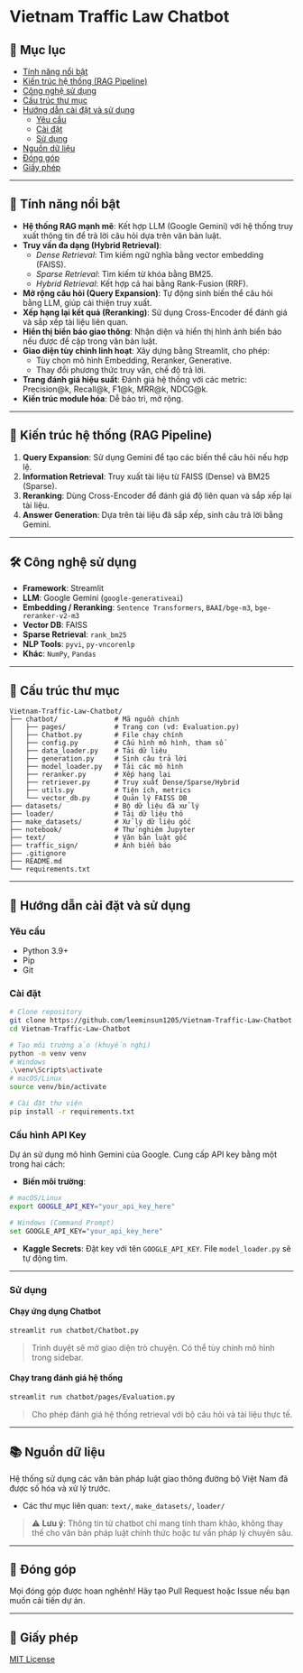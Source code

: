 # Vietnam Traffic Law Chatbot

## 📑 Mục lục

- [Tính năng nổi bật](#tính-năng-nổi-bật)
- [Kiến trúc hệ thống (RAG Pipeline)](#kiến-trúc-hệ-thống-rag-pipeline)
- [Công nghệ sử dụng](#công-nghệ-sử-dụng)
- [Cấu trúc thư mục](#cấu-trúc-thư-mục)
- [Hướng dẫn cài đặt và sử dụng](#hướng-dẫn-cài-đặt-và-sử-dụng)
  - [Yêu cầu](#yêu-cầu)
  - [Cài đặt](#cài-đặt)
  - [Sử dụng](#sử-dụng)
- [Nguồn dữ liệu](#nguồn-dữ-liệu)
- [Đóng góp](#đóng-góp)
- [Giấy phép](#giấy-phép)

---

## 🌟 Tính năng nổi bật

- **Hệ thống RAG mạnh mẽ**: Kết hợp LLM (Google Gemini) với hệ thống truy xuất thông tin để trả lời câu hỏi dựa trên văn bản luật.
- **Truy vấn đa dạng (Hybrid Retrieval)**:
  - *Dense Retrieval*: Tìm kiếm ngữ nghĩa bằng vector embedding (FAISS).
  - *Sparse Retrieval*: Tìm kiếm từ khóa bằng BM25.
  - *Hybrid Retrieval*: Kết hợp cả hai bằng Rank-Fusion (RRF).
- **Mở rộng câu hỏi (Query Expansion)**: Tự động sinh biến thể câu hỏi bằng LLM, giúp cải thiện truy xuất.
- **Xếp hạng lại kết quả (Reranking)**: Sử dụng Cross-Encoder để đánh giá và sắp xếp tài liệu liên quan.
- **Hiển thị biển báo giao thông**: Nhận diện và hiển thị hình ảnh biển báo nếu được đề cập trong văn bản luật.
- **Giao diện tùy chỉnh linh hoạt**: Xây dựng bằng Streamlit, cho phép:
  - Tùy chọn mô hình Embedding, Reranker, Generative.
  - Thay đổi phương thức truy vấn, chế độ trả lời.
- **Trang đánh giá hiệu suất**: Đánh giá hệ thống với các metric: Precision@k, Recall@k, F1@k, MRR@k, NDCG@k.
- **Kiến trúc module hóa**: Dễ bảo trì, mở rộng.

---

## 🧠 Kiến trúc hệ thống (RAG Pipeline)

1. **Query Expansion**: Sử dụng Gemini để tạo các biến thể câu hỏi nếu hợp lệ.
2. **Information Retrieval**: Truy xuất tài liệu từ FAISS (Dense) và BM25 (Sparse).
3. **Reranking**: Dùng Cross-Encoder để đánh giá độ liên quan và sắp xếp lại tài liệu.
4. **Answer Generation**: Dựa trên tài liệu đã sắp xếp, sinh câu trả lời bằng Gemini.

---

## 🛠️ Công nghệ sử dụng

- **Framework**: Streamlit
- **LLM**: Google Gemini (`google-generativeai`)
- **Embedding / Reranking**: `Sentence Transformers`, `BAAI/bge-m3`, `bge-reranker-v2-m3`
- **Vector DB**: FAISS
- **Sparse Retrieval**: `rank_bm25`
- **NLP Tools**: `pyvi`, `py-vncorenlp`
- **Khác**: `NumPy`, `Pandas`

---

## 📁 Cấu trúc thư mục

```
Vietnam-Traffic-Law-Chatbot/
├── chatbot/              # Mã nguồn chính
│   ├── pages/            # Trang con (vd: Evaluation.py)
│   ├── Chatbot.py        # File chạy chính
│   ├── config.py         # Cấu hình mô hình, tham số
│   ├── data_loader.py    # Tải dữ liệu
│   ├── generation.py     # Sinh câu trả lời
│   ├── model_loader.py   # Tải các mô hình
│   ├── reranker.py       # Xếp hạng lại
│   ├── retriever.py      # Truy xuất Dense/Sparse/Hybrid
│   ├── utils.py          # Tiện ích, metrics
│   └── vector_db.py      # Quản lý FAISS DB
├── datasets/             # Bộ dữ liệu đã xử lý
├── loader/               # Tải dữ liệu thô
├── make_datasets/        # Xử lý dữ liệu gốc
├── notebook/             # Thử nghiệm Jupyter
├── text/                 # Văn bản luật gốc
├── traffic_sign/         # Ảnh biển báo
├── .gitignore
├── README.md
└── requirements.txt
```

---

## 🧪 Hướng dẫn cài đặt và sử dụng

### Yêu cầu

- Python 3.9+
- Pip
- Git

### Cài đặt

```bash
# Clone repository
git clone https://github.com/leeminsun1205/Vietnam-Traffic-Law-Chatbot.git
cd Vietnam-Traffic-Law-Chatbot

# Tạo môi trường ảo (khuyến nghị)
python -m venv venv
# Windows
.\venv\Scripts\activate
# macOS/Linux
source venv/bin/activate

# Cài đặt thư viện
pip install -r requirements.txt
```

### Cấu hình API Key

Dự án sử dụng mô hình Gemini của Google. Cung cấp API key bằng một trong hai cách:

- **Biến môi trường**:

```bash
# macOS/Linux
export GOOGLE_API_KEY="your_api_key_here"

# Windows (Command Prompt)
set GOOGLE_API_KEY="your_api_key_here"
```

- **Kaggle Secrets**: Đặt key với tên `GOOGLE_API_KEY`. File `model_loader.py` sẽ tự động tìm.

---

### Sử dụng

#### Chạy ứng dụng Chatbot

```bash
streamlit run chatbot/Chatbot.py
```

> Trình duyệt sẽ mở giao diện trò chuyện. Có thể tùy chỉnh mô hình trong sidebar.

#### Chạy trang đánh giá hệ thống

```bash
streamlit run chatbot/pages/Evaluation.py
```

> Cho phép đánh giá hệ thống retrieval với bộ câu hỏi và tài liệu thực tế.

---

## 📚 Nguồn dữ liệu

Hệ thống sử dụng các văn bản pháp luật giao thông đường bộ Việt Nam đã được số hóa và xử lý trước.

- Các thư mục liên quan: `text/`, `make_datasets/`, `loader/`

> ⚠️ **Lưu ý**: Thông tin từ chatbot chỉ mang tính tham khảo, không thay thế cho văn bản pháp luật chính thức hoặc tư vấn pháp lý chuyên sâu.

---

## 🤝 Đóng góp

Mọi đóng góp được hoan nghênh! Hãy tạo Pull Request hoặc Issue nếu bạn muốn cải tiến dự án.

---

## 📄 Giấy phép

[MIT License](LICENSE)
